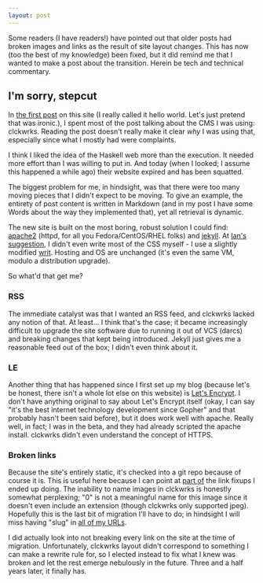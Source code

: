 ```yaml
---
layout: post
---
```


Some readers (I have readers!) have pointed out that older posts had broken
images and links as the result of site layout changes.  This has now (too the
best of my knowledge) been fixed, but it did remind me that I wanted to make a
post about the transition.  Herein be tech and technical commentary.

## I'm sorry, stepcut

In [the first post](/2013/08/17/hello-world/) on this site (I really called it
hello world.  Let's just pretend that was ironic.), I spent most of the post
talking about the CMS I was using: clckwrks.  Reading the post doesn't really
make it clear *why* I was using that, especially since what I mostly had were
complaints.

I think I liked the idea of the Haskell web more than the execution.  It
needed more effort than I was willing to put in.  And today (when I looked; I
assume this happened a while ago) their website expired and has been
squatted.

The biggest problem for me, in hindsight, was that there were too many moving
pieces that I didn't expect to be moving.  To give an example, the entirety of
post content is written in Markdown (and in my post I have some Words about
the way they implemented that), yet all retrieval is dynamic.

The new site is built on the most boring, robust solution I could find:
[apache2](https://httpd.apache.org/) (httpd, for all you Fedora/CentOS/RHEL
folks) and [jekyll](https://jekyllrb.com/).  At
[Ian's suggestion](https://zenhack.net/2015/08/29/writ.html), I didn't even
write most of the CSS myself - I use a slightly modified
[writ](https://writ.cmcenroe.me/).  Hosting and OS are unchanged (it's even
the same VM, modulo a distribution upgrade).

So what'd that get me?

### RSS

The immediate catalyst was that I wanted an RSS feed, and clckwrks lacked any
notion of that.  At least... I think that's the case; it became increasingly
difficult to upgrade the site software due to running it out of VCS (darcs)
and breaking changes that kept being introduced.  Jekyll just gives me a
reasonable feed out of the box; I didn't even think about it.

### LE

Another thing that has happened since I first set up my blog (because let's be
honest, there isn't a whole lot else on this website) is
[Let's Encrypt](https://letsencrypt.org/).  I don't have anything original to
say about Let's Encrypt itself (okay, I can say "it's the best internet
technology development since Gopher" and that probably hasn't been said
before), but it does work well with apache.  Really well, in fact; I was in
the beta, and they had already scripted the apache install.  clckwrks didn't
even understand the concept of HTTPS.

### Broken links

Because the site's entirely static, it's checked into a git repo because of
course it is.  This is useful here because I can point at
[part of](https://github.com/frozencemetery/mivehind.net/commit/dd1ac76c1bd4ca9d83cfc3192df6545aee819000)
the link fixups I ended up doing.  The inability to name images in clckwrks is
honestly somewhat perplexing; "0" is not a meaningful name for this image
since it doesn't even include an extension (though clckwrks only supported
jpeg).  Hopefully this is the last bit of migration I'll have to do; in
hindsight I will miss having "slug" in
[all of my URLs](https://github.com/frozencemetery/mivehind.net/commit/bd2e1962c07b7fa4a99c482959ad8433b2bbe76a).

I did actually look into not breaking every link on the site at the time of
migration.  Unfortunately, clckwrks layout didn't correspond to something I
can make a rewrite rule for, so I elected instead to fix what I knew was
broken and let the rest emerge nebulously in the future.  Three and a half
years later, it finally has.

